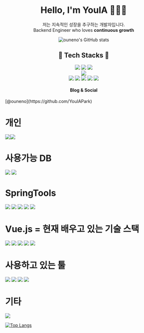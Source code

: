 <div align="center">

# Hello, I'm YoulA 👩🏻‍💻
저는 지속적인 성장을 추구하는 개발자입니다.  
Backend Engineer who loves **continuous growth**

![ouneno's GitHub stats](https://github-readme-stats.vercel.app/api?username=YoulAPark&show_icons=true&theme=graywhite)

## 🚀 Tech Stacks 🚀
<div>
 <img src="https://img.shields.io/badge/java-000000?style=for-the-badge&logo=Java&logoColor=white"/> 
 <img src="https://img.shields.io/badge/SpringBoot-6DB33F?style=for-the-badge&logo=SpringBoot&logoColor=white"/>
 <img src="https://img.shields.io/badge/MySQL-4479A1?style=for-the-badge&logo=MySQL&logoColor=white"/>
</div>
<div>
 <img src="https://img.shields.io/badge/Oracle-F80000?style=for-the-badge&logo=Oracle&logoColor=white"/>
</div>

<div>
 <img src="https://img.shields.io/badge/JavaScript-F7DF1E?style=for-the-badge&logo=JavaScript&logoColor=white"/>
 <img src="https://img.shields.io/badge/vue.js-4FC08D?style=for-the-badge&logo=vue.js&logoColor=white">  
 <img src="https://img.shields.io/badge/react-61DAFB?style=for-the-badge&logo=react&logoColor=white">
 <img src="https://img.shields.io/badge/Notion-181717?style=for-the-badge&logo=Notion&logoColor=white"/>
 <img src="https://img.shields.io/badge/Velog-20C997?style=for-the-badge&logo=Velog&logoColor=white"/>

</div>



#### Blog & Social

</div>
[@ouneno](https://github.com/YoulAPark)


# 개인
<img src="https://img.shields.io/badge/Instagram-E4405F?style=for-the-badge&logo=Instagram&logoColor=white"/><img src="https://img.shields.io/badge/Gmail-EA4335?style=for-the-badge&logo=Gmail&logoColor=white">

# 사용가능 DB
<img src="https://img.shields.io/badge/MySQL-4479A1?style=for-the-badge&logo=MySQL&logoColor=white"/>
<img src="https://img.shields.io/badge/Oracle-F80000?style=for-the-badge&logo=Oracle&logoColor=white"/>

# SpringTools
<img src="https://img.shields.io/badge/Gradle-02303A?style=for-the-badge&logo=Gradle&logoColor=white"/>
<img src="https://img.shields.io/badge/Bootstrap-7952B3?style=for-the-badge&logo=Bootstrap&logoColor=white"/>
<img src="https://img.shields.io/badge/SpringBoot-6DB33F?style=for-the-badge&logo=SpringBoot&logoColor=white"/>
<img src="https://img.shields.io/badge/Apache Tomcat-F8DC75?style=for-the-badge&logo=ApacheTomcat&logoColor=white"/>
<img src="https://img.shields.io/badge/spring-6DB33F?style=for-the-badge&logo=spring&logoColor=white">

# Vue.js = 현재 배우고 있는 기술 스택
<img src="https://img.shields.io/badge/JavaScript-F7DF1E?style=for-the-badge&logo=JavaScript&logoColor=white"/>
<img src="https://img.shields.io/badge/vue.js-4FC08D?style=for-the-badge&logo=vue.js&logoColor=white">
<img src="https://img.shields.io/badge/HTML5-E34F26?style=for-the-badge&logo=HTML5&logoColor=white"/>
<img src="https://img.shields.io/badge/CSS3-1572B6?style=for-the-badge&logo=CSS3&logoColor=white"/>
<img src="https://img.shields.io/badge/jQuery-0769AD?style=for-the-badge&logo=jQuery&logoColor=white"/>

# 사용하고 있는 툴 
<img src="https://img.shields.io/badge/Eclipse-2C2255?style=for-the-badge&logo=Eclipse IDE&logoColor=white">
<img src="https://img.shields.io/badge/GitHub-181717?style=for-the-badge&logo=GitHub&logoColor=white"/>
<img src="https://img.shields.io/badge/STS-6DB33F?style=for-the-badge&logo=Spring&logoColor=white"/>
<img src="https://img.shields.io/badge/Visual Studio-5C2D91?style=for-the-badge&logo=Visual Studio&logoColor=white"/>

# 기타
<img src="https://img.shields.io/badge/git-F05032?style=for-the-badge&logo=git&logoColor=white">

[![Top Langs](https://github-readme-stats.vercel.app/api/top-langs/?username=YoulAPark&layout=compact)](https://github.com/YoulAPark/github-readme-stats)

